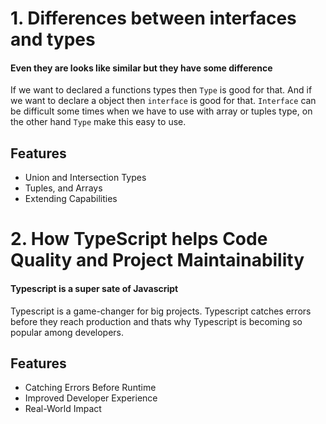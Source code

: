
# 1. Differences between interfaces and types 

#### Even they are looks like similar but they have some difference

If we want to declared a functions types then ```Type``` is good for that. 
 And if we want to declare a object then ```interface``` is good for that. ```Interface``` can be difficult some times when we have to use with array or tuples type,
on the other hand ```Type``` make this easy to use.

## Features

- Union and Intersection Types
- Tuples, and Arrays
- Extending Capabilities



# 2. How TypeScript helps Code Quality and Project Maintainability

#### Typescript is a super sate of Javascript
Typescript is a game-changer for big projects.
Typescript catches errors before they reach production and thats why Typescript is becoming so popular among developers. 
## Features

- Catching Errors Before Runtime
- Improved Developer Experience
- Real-World Impact

